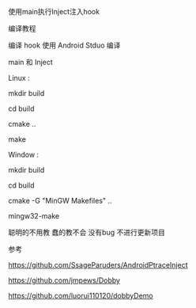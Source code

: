 使用main执行Inject注入hook

编译教程

编译 hook 使用 Android Stduo 编译

main 和 Inject

Linux :

mkdir build

cd build

cmake ..

make

Window :

mkdir build

cd build

cmake -G "MinGW Makefiles" ..

mingw32-make

聪明的不用教 蠢的教不会 没有bug 不进行更新项目

参考

https://github.com/SsageParuders/AndroidPtraceInject

https://github.com/jmpews/Dobby

https://github.com/luorui110120/dobbyDemo

